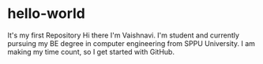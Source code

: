 # hello-world
It's my first Repository
Hi there I'm Vaishnavi. I'm student and currently pursuing my BE degree in computer engineering from SPPU University.
I am making my time count, so I get started with GitHub.
